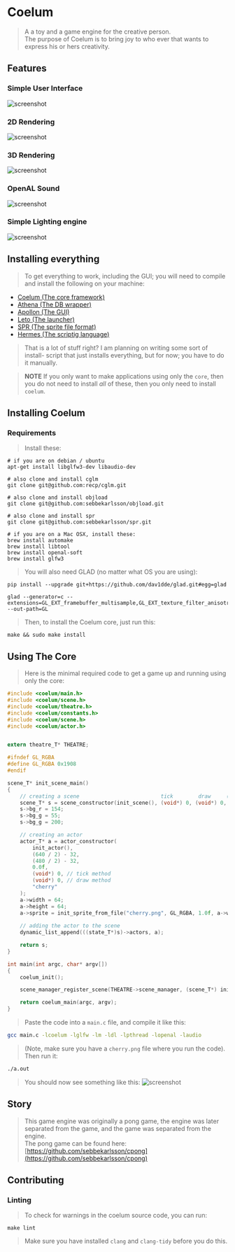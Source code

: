 # Coelum
> A a toy and a game engine for the creative person.  
> The purpose of Coelum is to bring joy to who ever that wants to express his or hers creativity.

## Features
### Simple User Interface
![screenshot](coelumgui.png)
### 2D Rendering
![screenshot](image.png)
### 3D Rendering
![screenshot](fps.png)
### OpenAL Sound
![screenshot](openal.png)
### Simple Lighting engine
![screenshot](light.png)

## Installing everything
> To get everything to work, including the GUI; you will need to compile and
> install the following on your machine:

* [Coelum (The core framework)](https://github.com/sebbekarlsson/coelum)
* [Athena (The DB wrapper)](https://github.com/sebbekarlsson/athena)
* [Apollon (The GUI)](https://github.com/sebbekarlsson/apollon)
* [Leto (The launcher)](https://github.com/sebbekarlsson/leto)
* [SPR (The sprite file format)](https://github.com/sebbekarlsson/spr)
* [Hermes (The scriptig language)](https://github.com/sebbekarlsson/hermes)

> That is a lot of stuff right? I am planning on writing some sort of install-
> script that just installs everything, but for now; you have to do it manually.

> **NOTE** If you only want to make applications using only the `core`, then you
> do not need to install _all_ of these, then you only need to install `coelum`.

## Installing Coelum
### Requirements
> Install these:

    # if you are on debian / ubuntu
    apt-get install libglfw3-dev libaudio-dev

    # also clone and install cglm
    git clone git@github.com:recp/cglm.git

    # also clone and install objload
    git clone git@github.com:sebbekarlsson/objload.git

    # also clone and install spr
    git clone git@github.com:sebbekarlsson/spr.git

    # if you are on a Mac OSX, install these:
    brew install automake
    brew install libtool
    brew install openal-soft
    brew install glfw3

> You will also need GLAD (no matter what OS you are using):

    pip install --upgrade git+https://github.com/dav1dde/glad.git#egg=glad

    glad --generator=c --extensions=GL_EXT_framebuffer_multisample,GL_EXT_texture_filter_anisotropic --out-path=GL

> Then, to install the Coelum core, just run this:

    make && sudo make install

## Using The Core
> Here is the minimal required code to get a game up and running using only
> the core:
```C
#include <coelum/main.h>
#include <coelum/scene.h>
#include <coelum/theatre.h>
#include <coelum/constants.h>
#include <coelum/scene.h>
#include <coelum/actor.h>


extern theatre_T* THEATRE;

#ifndef GL_RGBA
#define GL_RGBA 0x1908
#endif

scene_T* init_scene_main()
{
    // creating a scene                          tick        draw     (2 dimensions)
    scene_T* s = scene_constructor(init_scene(), (void*) 0, (void*) 0, 2);
    s->bg_r = 154;
    s->bg_g = 55;
    s->bg_g = 200;

    // creating an actor
    actor_T* a = actor_constructor(
        init_actor(),
        (640 / 2) - 32,
        (480 / 2) - 32,
        0.0f,
        (void*) 0, // tick method
        (void*) 0, // draw method
        "cherry"
    );
    a->width = 64;
    a->height = 64;
    a->sprite = init_sprite_from_file("cherry.png", GL_RGBA, 1.0f, a->width, a->height); 
   
    // adding the actor to the scene 
    dynamic_list_append(((state_T*)s)->actors, a);

    return s;
} 

int main(int argc, char* argv[])
{
    coelum_init();

    scene_manager_register_scene(THEATRE->scene_manager, (scene_T*) init_scene_main());

    return coelum_main(argc, argv);
}
```
> Paste the code into a `main.c` file, and compile it like this:
```bash
gcc main.c -lcoelum -lglfw -lm -ldl -lpthread -lopenal -laudio
```
> (Note, make sure you have a `cherry.png` file where you run the code).  
> Then run it:
```bash
./a.out
```
> You should now see something like this:
![screenshot](image.png)

## Story
> This game engine was originally a pong game, the engine was later separated
> from the game, and the game was separated from the engine.  
> The pong game can be found here: [https://github.com/sebbekarlsson/cpong](https://github.com/sebbekarlsson/cpong)

## Contributing
### Linting
> To check for warnings in the coelum source code, you can run:

    make lint

> Make sure you have installed `clang` and `clang-tidy` before you do this.

